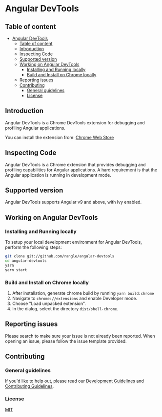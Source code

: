 # Angular DevTools

## Table of content

- [Angular DevTools](#angular-devtools)
  - [Table of content](#table-of-content)
  - [Introduction](#introduction)
  - [Inspecting Code](#inspecting-code)
  - [Supported version](#supported-version)
  - [Working on Angular DevTools](#working-on-angular-devtools)
    - [Installing and Running locally](#installing-and-running-locally)
    - [Build and Install on Chrome locally](#build-and-install-on-chrome-locally)
  - [Reporting issues](#reporting-issues)
  - [Contributing](#contributing)
    - [General guidelines](#general-guidelines)
    - [License](#license)

## Introduction

Angular DevTools is a Chrome DevTools extension for debugging and profiling Angular applications.

You can install the extension from: [Chrome Web Store](https://chrome.google.com/webstore/detail/angular-developer-tools/ienfalfjdbdpebioblfackkekamfmbnh)

## Inspecting Code

Angular DevTools is a Chrome extension that provides debugging and profiling capabilities for Angular applications. A hard requirement is that the Angular application is running in development mode.

## Supported version

Angular DevTools supports Angular v9 and above, with Ivy enabled.

## Working on Angular DevTools

### Installing and Running locally

To setup your local development environment for Angular DevTools, perform the following steps:

```bash
git clone git://github.com/rangle/angular-devtools
cd angular-devtools
yarn
yarn start
```

### Build and Install on Chrome locally

1. After installation, generate chrome build by running `yarn build:chrome`
2. Navigate to `chrome://extensions` and enable Developer mode.
3. Choose "Load unpacked extension".
4. In the dialog, select the directory `dist/shell-chrome`.

## Reporting issues

Please search to make sure your issue is not already been reported. When opening an issue, please follow the issue template provided.

## Contributing

### General guidelines

If you'd like to help out, please read our [Development Guidelines](DEVELOPING.md) and [Contributing Guidelines](CONTRIBUTING.md).

### License

[MIT](LICENSE)
